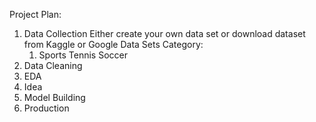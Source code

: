 Project Plan:

1. Data Collection
   Either create your own data set or download dataset from Kaggle or Google Data Sets
   Category:
   1. Sports
      Tennis
      Soccer
2. Data Cleaning
3. EDA
4. Idea
5. Model Building
6. Production
